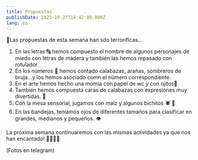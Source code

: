 ```yaml
---
title: Propuestas
publishDate: 2023-10-27T14:42:00.000Z
lang: es
---
```

👻Las propuestas de esta semana han sdo terroríficas...

1. En las letras 🔠 hemos compuesto el nombre de algunos personajes de miedo con letras de madera y también las hemos repasado con rotulador.
2. En los números 🔢 hemos contado calabazas, arañas, sombreros de bruja...y los hemos asociado comn el número correspondiente.
3. En el arte hemos hecho una momia con papel de wc y con ojitos👀
4. También hemos compuesta caras de calabazas con expresiones muy divertidas. 🎃
5. Con la mesa sensorial, jugamos con maíz y algunos bichitos 🕷️ 🦇
6. En las bandejas, teníamos ojos de diferentes tamaños para clasificar en grandes, medianos y pequeños. 👁

La próxima semana continuaremos con las mismas actividades ya que nos han encantado! 🧟‍♀🧟‍♂

(Fotos en telegram)